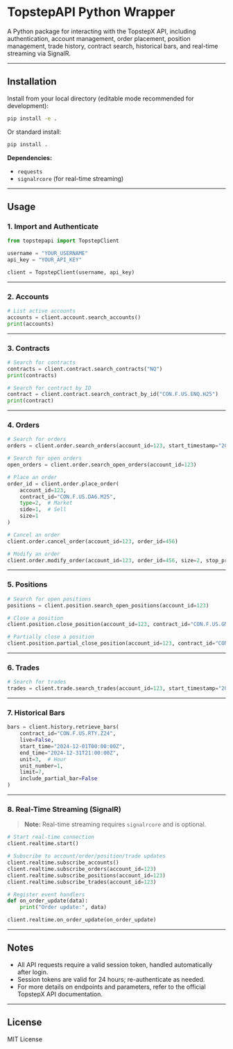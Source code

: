 # TopstepAPI Python Wrapper

A Python package for interacting with the TopstepX API, including authentication, account management, order placement, position management, trade history, contract search, historical bars, and real-time streaming via SignalR.

---

## Installation

Install from your local directory (editable mode recommended for development):

```bash
pip install -e .
```

Or standard install:

```bash
pip install .
```

**Dependencies:**

- `requests`
- `signalrcore` (for real-time streaming)

---

## Usage

### 1. Import and Authenticate

```python
from topstepapi import TopstepClient

username = "YOUR_USERNAME"
api_key = "YOUR_API_KEY"

client = TopstepClient(username, api_key)
```

---

### 2. Accounts

```python
# List active accounts
accounts = client.account.search_accounts()
print(accounts)
```

---

### 3. Contracts

```python
# Search for contracts
contracts = client.contract.search_contracts("NQ")
print(contracts)

# Search for contract by ID
contract = client.contract.search_contract_by_id("CON.F.US.ENQ.H25")
print(contract)
```

---

### 4. Orders

```python
# Search for orders
orders = client.order.search_orders(account_id=123, start_timestamp="2025-01-01T00:00:00Z")

# Search for open orders
open_orders = client.order.search_open_orders(account_id=123)

# Place an order
order_id = client.order.place_order(
    account_id=123,
    contract_id="CON.F.US.DA6.M25",
    type=2,  # Market
    side=1,  # Sell
    size=1
)

# Cancel an order
client.order.cancel_order(account_id=123, order_id=456)

# Modify an order
client.order.modify_order(account_id=123, order_id=456, size=2, stop_price=1604)
```

---

### 5. Positions

```python
# Search for open positions
positions = client.position.search_open_positions(account_id=123)

# Close a position
client.position.close_position(account_id=123, contract_id="CON.F.US.GMET.J25")

# Partially close a position
client.position.partial_close_position(account_id=123, contract_id="CON.F.US.GMET.J25", size=1)
```

---

### 6. Trades

```python
# Search for trades
trades = client.trade.search_trades(account_id=123, start_timestamp="2025-01-01T00:00:00Z")
```

---

### 7. Historical Bars

```python
bars = client.history.retrieve_bars(
    contract_id="CON.F.US.RTY.Z24",
    live=False,
    start_time="2024-12-01T00:00:00Z",
    end_time="2024-12-31T21:00:00Z",
    unit=3,  # Hour
    unit_number=1,
    limit=7,
    include_partial_bar=False
)
```

---

### 8. Real-Time Streaming (SignalR)

> **Note:** Real-time streaming requires `signalrcore` and is optional.

```python
# Start real-time connection
client.realtime.start()

# Subscribe to account/order/position/trade updates
client.realtime.subscribe_accounts()
client.realtime.subscribe_orders(account_id=123)
client.realtime.subscribe_positions(account_id=123)
client.realtime.subscribe_trades(account_id=123)

# Register event handlers
def on_order_update(data):
    print("Order update:", data)

client.realtime.on_order_update(on_order_update)
```

---

## Notes

- All API requests require a valid session token, handled automatically after login.
- Session tokens are valid for 24 hours; re-authenticate as needed.
- For more details on endpoints and parameters, refer to the official TopstepX API documentation.

---

## License

MIT License
